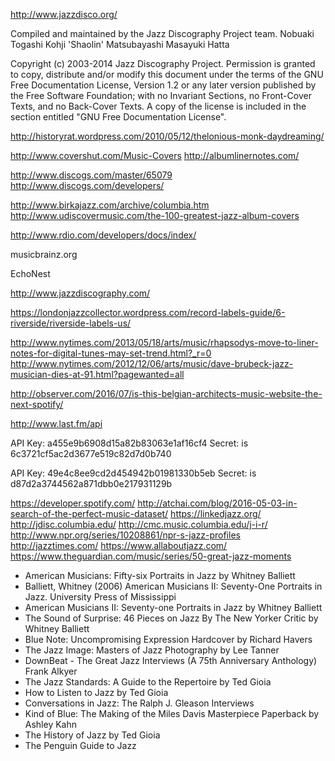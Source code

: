 http://www.jazzdisco.org/

Compiled and maintained by the Jazz Discography Project team.
Nobuaki Togashi <togashi>
Kohji 'Shaolin' Matsubayashi <shaolin>
Masayuki Hatta <mhatta>

Copyright (c) 2003-2014 Jazz Discography Project.
Permission is granted to copy, distribute and/or modify this document under the terms of the GNU Free Documentation License, Version 1.2 or any later version published by the Free Software Foundation; with no Invariant Sections, no Front-Cover Texts, and no Back-Cover Texts. A copy of the license is included in the section entitled "GNU Free Documentation License".


http://historyrat.wordpress.com/2010/05/12/thelonious-monk-daydreaming/

http://www.covershut.com/Music-Covers
http://albumlinernotes.com/

http://www.discogs.com/master/65079
http://www.discogs.com/developers/

http://www.birkajazz.com/archive/columbia.htm
http://www.udiscovermusic.com/the-100-greatest-jazz-album-covers

http://www.rdio.com/developers/docs/index/

musicbrainz.org

EchoNest

http://www.jazzdiscography.com/

https://londonjazzcollector.wordpress.com/record-labels-guide/6-riverside/riverside-labels-us/

http://www.nytimes.com/2013/05/18/arts/music/rhapsodys-move-to-liner-notes-for-digital-tunes-may-set-trend.html?_r=0
http://www.nytimes.com/2012/12/06/arts/music/dave-brubeck-jazz-musician-dies-at-91.html?pagewanted=all

http://observer.com/2016/07/is-this-belgian-architects-music-website-the-next-spotify/


http://www.last.fm/api

API Key: a455e9b6908d15a82b83063e1af16cf4
Secret: is 6c3721cf5ac2d3677e519c82d7d0b740

API Key: 49e4c8ee9cd2d454942b01981330b5eb
Secret: is d87d2a3744562a871dbb0e217931129b



https://developer.spotify.com/
http://atchai.com/blog/2016-05-03-in-search-of-the-perfect-music-dataset/
https://linkedjazz.org/
http://jdisc.columbia.edu/
http://cmc.music.columbia.edu/j-i-r/
http://www.npr.org/series/10208861/npr-s-jazz-profiles
http://jazztimes.com/
https://www.allaboutjazz.com/
https://www.theguardian.com/music/series/50-great-jazz-moments




* American Musicians: Fifty-six Portraits in Jazz by Whitney Balliett
* Balliett, Whitney (2006) American Musicians II: Seventy-One Portraits in Jazz. University Press of Mississippi
* American Musicians II: Seventy-one Portraits in Jazz by Whitney Balliett
* The Sound of Surprise: 46 Pieces on Jazz By The New Yorker Critic by Whitney Balliett
* Blue Note: Uncompromising Expression Hardcover by Richard Havers
* The Jazz Image: Masters of Jazz Photography by Lee Tanner
* DownBeat - The Great Jazz Interviews (A 75th Anniversary Anthology) Frank Alkyer
* The Jazz Standards: A Guide to the Repertoire by Ted Gioia
* How to Listen to Jazz by Ted Gioia
* Conversations in Jazz: The Ralph J. Gleason Interviews
* Kind of Blue: The Making of the Miles Davis Masterpiece Paperback by Ashley Kahn 
* The History of Jazz by Ted Gioia
* The Penguin Guide to Jazz



